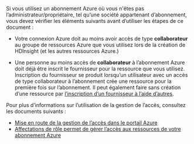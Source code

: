 Si vous utilisez un abonnement Azure où vous n'êtes pas l’administrateur/propriétaire, tel qu’une société appartenant d’abonnement, vous devez vérifier les éléments suivants avant d’utiliser les étapes de ce document :

* Votre connexion Azure doit au moins avoir accès de type __collaborateur__ au groupe de ressources Azure que vous utilisez lors de la création de HDInsight (et les autres ressources Azure.)

* Une personne au moins accès de __collaborateur__ à l’abonnement Azure doit déjà être inscrit le fournisseur pour la ressource que vous utilisez. Inscription du fournisseur se produit lorsqu’un utilisateur avec un accès de type collaborateur à l’abonnement crée une ressource pour la première fois sur l’abonnement. Il peut également faire sans création d’une ressource par [l’inscription d’un fournisseur à l’aide d’autres](https://msdn.microsoft.com/library/azure/dn790548.aspx).

Pour plus d’informations sur l’utilisation de la gestion de l’accès, consultez les documents suivants :

* [Mise en route de la gestion de l’accès dans le portail Azure](../articles/active-directory/role-based-access-control-what-is.md)
* [Affectations de rôle permet de gérer l’accès aux ressources de votre abonnement Azure](../articles/active-directory/role-based-access-control-configure.md)
